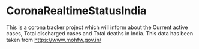 # CoronaRealtimeStatusIndia
This is a corona tracker project which will inform about the Current active cases, Total discharged cases and Total deaths in India. This data has been taken from https://www.mohfw.gov.in/ 
